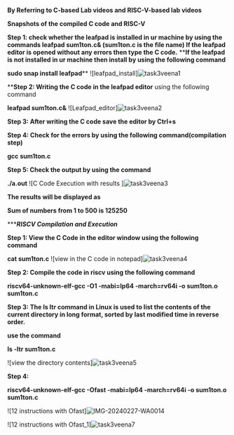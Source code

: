 **By Referring to C-based Lab videos and RISC-V-based lab videos**

**Snapshots of the compiled C code and RISC-V**

**Step 1: check whether the leafpad is installed in ur machine by using the commands
leafpad sum1ton.c& (sum1ton.c is the file name)
If the leafpad editor is opened without any errors then type the C code.**
****If the leafpad is not installed in ur machine then install by using the following command**

**sudo snap install leafpad****
![leafpad_install]![task3veena1](https://github.com/Veena-04/veena/assets/145828292/6a47a7d8-8894-423d-aa8c-2a6ed29a6fe0)


****Step 2: Writing the C code in the leafpad editor** using the following command

**leafpad sum1ton.c&**
![Leafpad_editor]![task3veena2](https://github.com/Veena-04/veena/assets/145828292/4b4e6e22-9408-4d73-b47a-202a50c8eef6)


**Step 3: After writing the C code save the editor by Ctrl+s**

**Step 4: Check for the errors by using the following command(compilation step)**

**gcc sum1ton.c**

**Step 5: Check the output by using the command**

**./a.out**
![C Code Execution with results ]![task3veena3](https://github.com/Veena-04/veena/assets/145828292/330d1df8-1eb3-43d3-9fa5-5d52a484dd76)


**The results will be displayed as** 

**Sum of numbers from 1 to 500 is 125250**


********************************************************RISCV Compilation and Execution*****************************************************

**Step 1: View the C Code in the editor window using the following command**

**cat sum1ton.c**
![view in the C code in notepad]![task3veena4](https://github.com/Veena-04/veena/assets/145828292/1093c35e-68c3-4ec4-ba6b-c96903feedbb)


**Step 2: Compile the code in riscv using the following command**

**riscv64-unknown-elf-gcc -O1 -mabi=lp64 -march=rv64i -o sum1ton.o sum1ton.c**

**Step 3: The ls ltr command in Linux is used to list the contents of the current directory in long format, sorted by last modified time in reverse order.**

**use the command**

**ls -ltr sum1ton.c**

![view the directory contents]![task3veena5](https://github.com/Veena-04/veena/assets/145828292/77a93534-e72c-4676-965f-aef7186cac94)




**Step 4:**

**riscv64-unknown-elf-gcc -Ofast -mabi=lp64 -march=rv64i -o sum1ton.o sum1ton.c**

![12 instructions with Ofast]![IMG-20240227-WA0014](https://github.com/Veena-04/veena/assets/145828292/2fbf43e1-2c86-40e1-99f4-6687ba9e22d2)



![12 instructions with Ofast_1]![task3veena7](https://github.com/Veena-04/veena/assets/145828292/5582ceaa-7e1f-4124-95e3-144c90bd6cd3)






